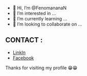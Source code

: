 - 👋 Hi, I’m @FenomananaN
- 👀 I’m interested in ...
- 🌱 I’m currently learning ...
- 💞️ I’m looking to collaborate on ...

## CONTACT :

- [LinkIn](https://www.linkedin.com/in/fenomanana-nomenjanahary)
- [Facebook](https://web.facebook.com/raval.nomenjanahary)

Thanks for visiting my profile 😁😁

<!---
FenomananaN/FenomananaN is a ✨ special ✨ repository because its `README.md` (this file) appears on your GitHub profile.
You can click the Preview link to take a look at your changes.
--->
